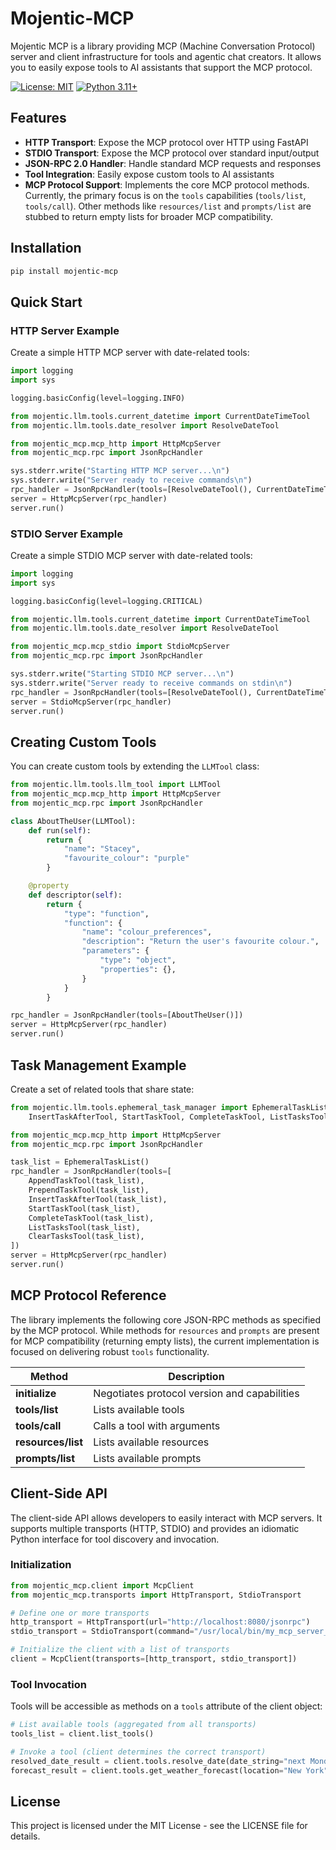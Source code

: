 # Mojentic-MCP

Mojentic MCP is a library providing MCP (Machine Conversation Protocol) server and client infrastructure for tools and agentic chat creators. It allows you to easily expose tools to AI assistants that support the MCP protocol.

[![License: MIT](https://img.shields.io/badge/License-MIT-yellow.svg)](https://opensource.org/licenses/MIT)
[![Python 3.11+](https://img.shields.io/badge/python-3.11+-blue.svg)](https://www.python.org/downloads/)

## Features

- **HTTP Transport**: Expose the MCP protocol over HTTP using FastAPI
- **STDIO Transport**: Expose the MCP protocol over standard input/output
- **JSON-RPC 2.0 Handler**: Handle standard MCP requests and responses
- **Tool Integration**: Easily expose custom tools to AI assistants
- **MCP Protocol Support**: Implements the core MCP protocol methods. Currently, the primary focus is on the `tools` capabilities (`tools/list`, `tools/call`). Other methods like `resources/list` and `prompts/list` are stubbed to return empty lists for broader MCP compatibility.

## Installation

```bash
pip install mojentic-mcp
```

## Quick Start

### HTTP Server Example

Create a simple HTTP MCP server with date-related tools:

```python
import logging
import sys

logging.basicConfig(level=logging.INFO)

from mojentic.llm.tools.current_datetime import CurrentDateTimeTool
from mojentic.llm.tools.date_resolver import ResolveDateTool

from mojentic_mcp.mcp_http import HttpMcpServer
from mojentic_mcp.rpc import JsonRpcHandler

sys.stderr.write("Starting HTTP MCP server...\n")
sys.stderr.write("Server ready to receive commands\n")
rpc_handler = JsonRpcHandler(tools=[ResolveDateTool(), CurrentDateTimeTool()])
server = HttpMcpServer(rpc_handler)
server.run()
```

### STDIO Server Example

Create a simple STDIO MCP server with date-related tools:

```python
import logging
import sys

logging.basicConfig(level=logging.CRITICAL)

from mojentic.llm.tools.current_datetime import CurrentDateTimeTool
from mojentic.llm.tools.date_resolver import ResolveDateTool

from mojentic_mcp.mcp_stdio import StdioMcpServer
from mojentic_mcp.rpc import JsonRpcHandler

sys.stderr.write("Starting STDIO MCP server...\n")
sys.stderr.write("Server ready to receive commands on stdin\n")
rpc_handler = JsonRpcHandler(tools=[ResolveDateTool(), CurrentDateTimeTool()])
server = StdioMcpServer(rpc_handler)
server.run()
```

## Creating Custom Tools

You can create custom tools by extending the `LLMTool` class:

```python
from mojentic.llm.tools.llm_tool import LLMTool
from mojentic_mcp.mcp_http import HttpMcpServer
from mojentic_mcp.rpc import JsonRpcHandler

class AboutTheUser(LLMTool):
    def run(self):
        return {
            "name": "Stacey",
            "favourite_colour": "purple"
        }

    @property
    def descriptor(self):
        return {
            "type": "function",
            "function": {
                "name": "colour_preferences",
                "description": "Return the user's favourite colour.",
                "parameters": {
                    "type": "object",
                    "properties": {},
                }
            }
        }

rpc_handler = JsonRpcHandler(tools=[AboutTheUser()])
server = HttpMcpServer(rpc_handler)
server.run()
```

## Task Management Example

Create a set of related tools that share state:

```python
from mojentic.llm.tools.ephemeral_task_manager import EphemeralTaskList, AppendTaskTool, PrependTaskTool, \
    InsertTaskAfterTool, StartTaskTool, CompleteTaskTool, ListTasksTool, ClearTasksTool

from mojentic_mcp.mcp_http import HttpMcpServer
from mojentic_mcp.rpc import JsonRpcHandler

task_list = EphemeralTaskList()
rpc_handler = JsonRpcHandler(tools=[
    AppendTaskTool(task_list),
    PrependTaskTool(task_list),
    InsertTaskAfterTool(task_list),
    StartTaskTool(task_list),
    CompleteTaskTool(task_list),
    ListTasksTool(task_list),
    ClearTasksTool(task_list),
])
server = HttpMcpServer(rpc_handler)
server.run()
```

## MCP Protocol Reference

The library implements the following core JSON-RPC methods as specified by the MCP protocol. While methods for `resources` and `prompts` are present for MCP compatibility (returning empty lists), the current implementation is focused on delivering robust `tools` functionality.

| Method | Description |
|--------|-------------|
| **initialize** | Negotiates protocol version and capabilities |
| **tools/list** | Lists available tools |
| **tools/call** | Calls a tool with arguments |
| **resources/list** | Lists available resources |
| **prompts/list** | Lists available prompts |

## Client-Side API

The client-side API allows developers to easily interact with MCP servers. It supports multiple transports (HTTP, STDIO) and provides an idiomatic Python interface for tool discovery and invocation.

### Initialization

```python
from mojentic_mcp.client import McpClient
from mojentic_mcp.transports import HttpTransport, StdioTransport

# Define one or more transports
http_transport = HttpTransport(url="http://localhost:8080/jsonrpc")
stdio_transport = StdioTransport(command="/usr/local/bin/my_mcp_server_command")

# Initialize the client with a list of transports
client = McpClient(transports=[http_transport, stdio_transport])
```

### Tool Invocation

Tools will be accessible as methods on a `tools` attribute of the client object:

```python
# List available tools (aggregated from all transports)
tools_list = client.list_tools()

# Invoke a tool (client determines the correct transport)
resolved_date_result = client.tools.resolve_date(date_string="next Monday")
forecast_result = client.tools.get_weather_forecast(location="New York", days=3)
```

## License

This project is licensed under the MIT License - see the LICENSE file for details.
